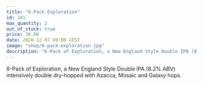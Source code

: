 ```yaml
---
title: "6-Pack Exploration"
id: 101
max_quantity: 2
out_of_stock: true
price: 36.00
date: 2020-12-07 09:00 CEST
image: "shop/6-pack-exploration.jpg"
description: "6-Pack of Exploration, a New England Style Double IPA (8.2% ABV) intensively double dry-hopped with Azacca, Mosaic and Galaxy hops."
---
```


6-Pack of Exploration, a New England Style Double IPA (8.2% ABV) intensively double dry-hopped with Azacca, Mosaic and Galaxy hops.
